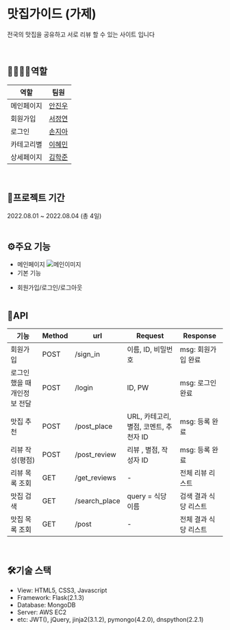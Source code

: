 # 맛집가이드 (가제)
전국의 맛집을 공유하고 서로 리뷰 할 수 있는 사이트 입니다

<br/>

## 👨‍👨‍👧‍👦역할
|역할|팀원|
|--|--|
|메인페이지|[안진우](https://github.com/jinu-ahn)|  
|회원가입| [서정연](https://github.com/yeon1128)|  
|로그인|[손지아](https://github.com/JJIaa)|  
|카테고리별|[이혜민](https://github.com/hm5938)|  
|상세페이지|[김학준](https://github.com/lgkrwnsdll)|  
<br/>



## 📆프로젝트 기간
2022.08.01 ~ 2022.08.04 (총 4일)  
<br/>

  
## ⚙️주요 기능
- 메인페이지
![메인이미지]()
- 기본 기능
> 

- 회원가입/로그인/로그아웃
> 
![]()
<br/>


## 📑API
|기능|Method|url|Request|Response|
|------|---|---|---|---|
|회원가입|POST|/sign_in|이름, ID, 비밀번호|msg: 회원가입 완료|
|로그인했을 때 개인정보 전달|POST|/login|ID, PW|msg: 로그인 완료|
맛집 추천|POST|/post_place|URL, 카테고리, 별점, 코멘트, 추천자 ID|msg: 등록 완료|
|리뷰 작성(평점)|POST|/post_review|리뷰 , 별점, 작성자 ID|msg: 등록 완료
|리뷰 목록 조회|GET|/get_reviews| - |전체 리뷰 리스트
|맛집 검색|GET|/search_place|query = 식당 이름|검색 결과 식당 리스트|
맛집 목록 조회|GET|/post|- |전체 결과 식당 리스트|
<br/>
                                      



## 🛠️기술 스택
- View: HTML5, CSS3, Javascript 
- Framework: Flask(2.1.3)
- Database: MongoDB
- Server: AWS EC2
- etc: JWT(), jQuery, jinja2(3.1.2), pymongo(4.2.0), dnspython(2.2.1)
